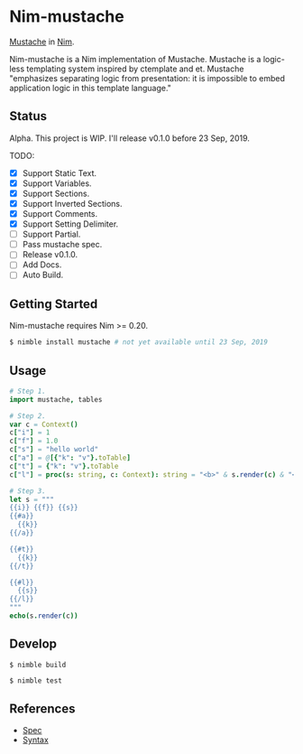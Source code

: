 # Nim-mustache

[Mustache](https://mustache.github.io/mustache.1.html) in [Nim](https://nim-lang.org).

Nim-mustache is a Nim implementation of Mustache.
Mustache is a logic-less templating system inspired by ctemplate and et.
Mustache "emphasizes separating logic from presentation: it is impossible to embed application logic in this template language."

## Status

Alpha. This project is WIP. I'll release v0.1.0 before 23 Sep, 2019.

TODO:

- [x] Support Static Text.
- [x] Support Variables.
- [x] Support Sections.
- [x] Support Inverted Sections.
- [x] Support Comments.
- [x] Support Setting Delimiter.
- [ ] Support Partial.
- [ ] Pass mustache spec.
- [ ] Release v0.1.0.
- [ ] Add Docs.
- [ ] Auto Build.

## Getting Started

Nim-mustache requires Nim >= 0.20.

```bash
$ nimble install mustache # not yet available until 23 Sep, 2019
```

## Usage

```nim
# Step 1.
import mustache, tables

# Step 2.
var c = Context()
c["i"] = 1
c["f"] = 1.0
c["s"] = "hello world"
c["a"] = @[{"k": "v"}.toTable]
c["t"] = {"k": "v"}.toTable
c["l"] = proc(s: string, c: Context): string = "<b>" & s.render(c) & "</b>"

# Step 3.
let s = """
{{i}} {{f}} {{s}}
{{#a}}
  {{k}}
{{/a}}

{{#t}}
  {{k}}
{{/t}}

{{#l}}
  {{s}}
{{/l}}
"""
echo(s.render(c))
```

## Develop

```
$ nimble build
```

```bash
$ nimble test
```

## References

* [Spec](https://github.com/mustache/spec)
* [Syntax](http://mustache.github.com/mustache.5.html)
